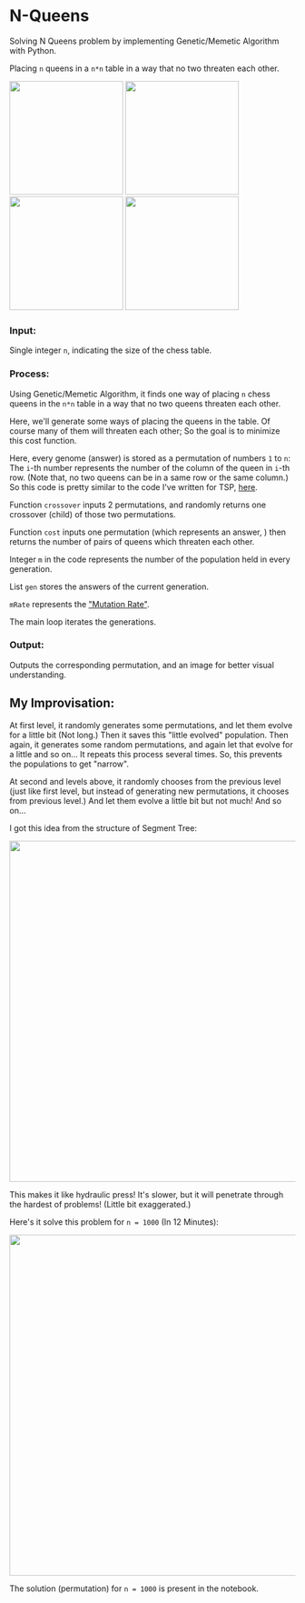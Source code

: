 # N-Queens
Solving N Queens problem by implementing Genetic/Memetic Algorithm with Python.

Placing `n` queens in a `n*n` table in a way that no two threaten each other.
<p float="left">
  <img src="https://user-images.githubusercontent.com/12760574/130360378-91128b7d-dbc3-406f-9d9a-050cbeff0cc4.png" width="200" />
  <img src="https://user-images.githubusercontent.com/12760574/130577098-fe2b5e2f-53f1-4ea1-bceb-2a9a9fd84bfe.png" width="200" /> 
  <img src="https://user-images.githubusercontent.com/12760574/130360386-4a50a435-52b0-4883-a4ab-0390732d2e85.png" width="200" /> 
  <img src="https://user-images.githubusercontent.com/12760574/130360388-be1eaf9a-df31-4e40-800c-3022bfaf6270.png" width="200" />
</p>

### Input:
Single integer `n`, indicating the size of the chess table.

### Process:
Using Genetic/Memetic Algorithm, it finds one way of placing `n` chess queens in the `n*n` table in a way that no two queens threaten each other.

Here, we'll generate some ways of placing the queens in the table. Of course many of them will threaten each other; So the goal is to minimize this cost function.

Here, every genome (answer) is stored as a permutation of numbers `1` to `n`: The `i`-th number represents the number of the column of the queen in `i`-th row. (Note that, no two queens can be in a same row or the same column.) So this code is pretty similar to the code I've written for TSP, [here](https://github.com/ShayanGilmour/TSP-Genetic-Algorithm).

Function `crossover` inputs 2 permutations, and randomly returns one crossover (child) of those two permutations.

Function `cost` inputs one permutation (which represents an answer, ) then returns the number of pairs of queens which threaten each other.

Integer `m` in the code represents the number of the population held in every generation.

List `gen` stores the answers of the current generation.

`mRate` represents the ["Mutation Rate"](https://en.wikipedia.org/wiki/Mutation_rate).

The main loop iterates the generations.

### Output:
Outputs the corresponding permutation, and an image for better visual understanding.

## My Improvisation:
At first level, it randomly generates some permutations, and let them evolve for a little bit (Not long.) Then it saves this "little evolved" population. Then again, it generates some random permutations, and again let that evolve for a little and so on... It repeats this process several times. So, this prevents the populations to get "narrow".

At second and levels above, it randomly chooses from the previous level (just like first level, but instead of generating new permutations, it chooses from previous level.) And let them evolve a little bit but not much! And so on...

I got this idea from the structure of Segment Tree:
<p float="left">
  <img src="https://user-images.githubusercontent.com/12760574/130359662-f19c6aea-e12b-41b0-88db-90404dd35358.png" width="600" />
</p>

This makes it like hydraulic press! It's slower, but it will penetrate through the hardest of problems! (Little bit exaggerated.)

Here's it solve this problem for `n = 1000` (In 12 Minutes):
<p float="left">
  <img src="https://user-images.githubusercontent.com/12760574/130361012-17c47b2e-300b-4b02-a77f-dec548b1ea37.png" width="600" />
</p>

The solution (permutation) for `n = 1000` is present in the notebook.

